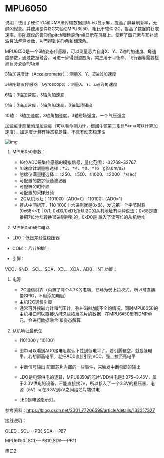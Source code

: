 # MPU6050

说明：使用了硬件I2C和DMA来传输数据到OLED显示屏，提高了屏幕刷新率，无屏闪现象。并使用硬件I2C来驱动MPU6050，相比于软件I2C，提高了数据的获取速率。将陀螺仪的俯仰角pitch和翻滚角roll显示在屏幕上。使用了四元素与互补滤波算法解算参数，从而得到俯仰角和翻滚角。



MPU6050是一个6轴姿态传感器，可以测量芯片自身X、Y、Z轴的加速度、角速度参数，通过数据融合，可进一步得到姿态角，常应用于平衡车、飞行器等需要检测自身姿态的场景



3轴加速度计（Accelerometer）：测量X、Y、Z轴的加速度



3轴陀螺仪传感器（Gyroscope）：测量X、Y、Z轴的角速度



6轴：3轴加速度，3轴角加速度



9轴：3轴加速度，3轴角加速度，3轴磁场强度



10轴：  3轴加速度，3轴角加速度，3轴磁场强度，一个气压强度



加速度计测量的是加速度（可以看作测力计，根据牛顿第二定律F=ma可以计算加速度），加速度计具有静态稳定性，不具有动态稳定性



![img](https://img-blog.csdnimg.cn/d435fdcf5cec4297bb44b5b8dc464384.png)

1. MPU6050参数：
   - 16位ADC采集传感器的模拟信号，量化范围：-32768~32767
   - 加速度计满量程选择：±2、±4、±8、±16（g|9.8m/s2）
   - 陀螺仪满量程选择： ±250、±500、±1000、±2000（°/sec）
   - 可配置的数字低通滤波器
   - 可配置的时钟源
   - 可配置的采样分频
   - I2C从机地址：1101000（AD0=0）     1101001（AD0=1）
   - 若从中间拆开，110 1000十六进制就是0x68，发送第一个字节时将(0x68<<1) | 0/1,  0xD0/0xD1;所以I2C的从机地址有两种说法：0x68是直接把7位地址转换16进制得到的，0xD0是 融入了读写位的从机地址     

2. MPU6050硬件电路

- LDO：低压差线性稳压器

- CON1：八针的排针

- 引脚：            

VCC，GND，SCL、SDA，XCL，XDA，AD0，INT
功能：

1. 电源
   - I2C通信引脚（内置了两个4.7K的电阻，已经为弱上拉模式，所以可直接接GPIO，不用添加电阻）
   - 主机I2C通信引脚
   - 通常可外接磁力计和气压计，弥补6轴功能不全的情况，同时MPU6050的主机接口可以直接访问这些拓展芯片的数据，在MPU6050里有DMP单元，会进行数据融合·和姿态解算

2. 从机地址最低位

   - 1101000 / 1101001

   - 图中可以看到AD0接电阻默认下拉到低电平了，若引脚悬空，就是低电平。若想置高电平，就把AD0直接引到VCC，强上拉至高电平

   - 中断信号输出
     配置芯片内部的一些事件，来触发中断引脚的输出

   - LDO是电源供电的逻辑，MPU6050的芯片VDD供电是2.375~3.46V，属于3.3V供电的设备，不能直接接5V，所以接入了一个3.3V的稳压器，电源（5V）可在3.3V到5V之间给芯片端供电

   - LED是电源指示灯。

参考资料：https://blog.csdn.net/2301_77206599/article/details/132357327



接线说明：



OLED：SCL---PB6,SDA---PB7



MPU6050: SCL---PB10,SDA---PB11



串口2

